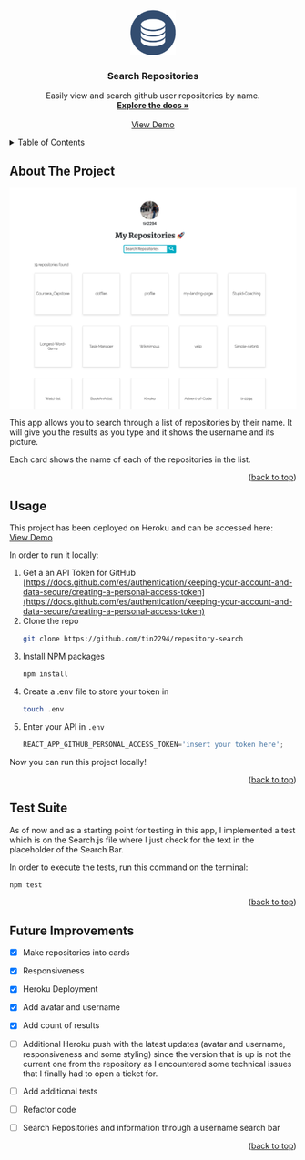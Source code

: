 <div id="top"></div>


<!-- PROJECT LOGO -->
<br />
<div align="center">
  <a href="https://repository-search-ttchz.herokuapp.com/">
    <img src="public/data-repository-icon-5.jpeg" alt="Logo" width="80" height="80">
  </a>

  <h3 align="center">Search Repositories</h3>

  <p align="center">
    Easily view and search github user repositories by name.
    <br />
    <a href="https://github.com/tin2294/repository-search"><strong>Explore the docs »</strong></a>
    <br />
    <br />
    <a href="https://repository-search-ttchz.herokuapp.com/">View Demo</a>
  </p>
</div>



<!-- TABLE OF CONTENTS -->
<details>
  <summary>Table of Contents</summary>
  <ol>
    <li><a href="#about-the-project">About The Project</a></li>
    <li><a href="#usage">Usage</a></li>
    <li><a href="#testing">Test Suite</a></li>
    <li><a href="#future">Future Improvements</a></li>
<<<<<<< HEAD
=======
    <li><a href="#feedback">Feedback</a></li>
>>>>>>> 9d3eb04b6771bdbfaba48dcb801f5cc819b58b6a
  </ol>
</details>



<!-- ABOUT THE PROJECT -->
## About The Project

<img align="center" src="public/repositories-demo.png">

This app allows you to search through a list of repositories by their name. It will give you the results as you type and it shows the username and its picture.

Each card shows the name of each of the repositories in the list.

<p align="right">(<a href="#top">back to top</a>)</p>


<!-- USAGE EXAMPLES -->
## Usage

This project has been deployed on Heroku and can be accessed here:
<br>
<a href="https://repository-search-ttchz.herokuapp.com/">View Demo</a>
<br>

In order to run it locally:

1. Get a an API Token for GitHub [https://docs.github.com/es/authentication/keeping-your-account-and-data-secure/creating-a-personal-access-token](https://docs.github.com/es/authentication/keeping-your-account-and-data-secure/creating-a-personal-access-token)
2. Clone the repo
   ```sh
   git clone https://github.com/tin2294/repository-search
   ```
3. Install NPM packages
   ```sh
   npm install
   ```
4. Create a .env file to store your token in
   ```sh
   touch .env
   ```
5. Enter your API in `.env`
   ```js
   REACT_APP_GITHUB_PERSONAL_ACCESS_TOKEN='insert your token here';
   ```

Now you can run this project locally!


<p align="right">(<a href="#top">back to top</a>)</p>

## Test Suite

As of now and as a starting point for testing in this app, I implemented a test which is on the Search.js file where I just check for the text in the placeholder of the Search Bar.

In order to execute the tests, run this command on the terminal:
   ```sh
   npm test
   ```

<p align="right">(<a href="#top">back to top</a>)</p>


<!-- Future Improvements -->
## Future Improvements

- [X] Make repositories into cards
- [X] Responsiveness
- [X] Heroku Deployment
- [X] Add avatar and username
- [X] Add count of results
- [ ] Additional Heroku push with the latest updates (avatar and username, responsiveness and some styling) since the version that is up is not the current one from the repository as I encountered some technical issues that I finally had to open a ticket for.
- [ ] Add additional tests
- [ ] Refactor code
- [ ] Search Repositories and information through a username search bar


<p align="right">(<a href="#top">back to top</a>)</p>
